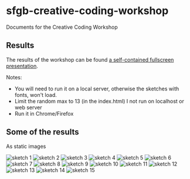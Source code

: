 # sfgb-creative-coding-workshop
Documents for the Creative Coding Workshop

## Results
The results of the workshop can be found [a self-contained fullscreen presentation](/presentation).

Notes:
- You will need to run it on a local server, otherwise the sketches with fonts, won't load.
- Limit the random max to 13 (in the index.html) I not run on localhost or web server
- Run it in Chrome/Firefox


## Some of the results
As static images

![sketch 1](presentation/screenshots/sketch1.png)
![sketch 2](presentation/screenshots/sketch2.png)
![sketch 3](presentation/screenshots/sketch3.png)
![sketch 4](presentation/screenshots/sketch4.png)
![sketch 5](presentation/screenshots/sketch5.png)
![sketch 6](presentation/screenshots/sketch6.png)
![sketch 7](presentation/screenshots/sketch7.png)
![sketch 8](presentation/screenshots/sketch8.png)
![sketch 9](presentation/screenshots/sketch9.png)
![sketch 10](presentation/screenshots/sketch10.png)
![sketch 11](presentation/screenshots/sketch11.png)
![sketch 12](presentation/screenshots/sketch12.png)
![sketch 13](presentation/screenshots/sketch13.png)
![sketch 14](presentation/screenshots/sketch14.png)
![sketch 15](presentation/screenshots/sketch15.png)
